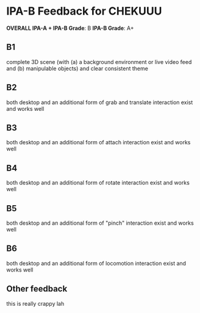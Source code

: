 # IPA-B Feedback for CHEKUUU
                                        
**OVERALL IPA-A + IPA-B Grade**: B
**IPA-B Grade**: A+
                                        
## B1
complete 3D scene (with (a) a background environment or live video feed and (b) manipulable objects) and clear consistent theme
                                        
## B2
both desktop and an additional form of grab and translate interaction exist and works well
                                        
## B3
both desktop and an additional form of attach interaction exist and works well
                                        
## B4
both desktop and an additional form of rotate interaction exist and works well
                                        
## B5
both desktop and an additional form of "pinch" interaction exist and works well
                                        
## B6
both desktop and an additional form of locomotion interaction exist and works well
                                        
## Other feedback
this is really crappy lah